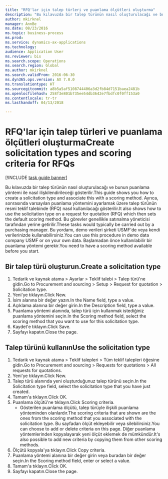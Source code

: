 ```yaml
--- 
title: "RFQ'lar için talep türleri ve puanlama ölçütleri oluşturma"
description: "Bu kılavuzda bir talep türünün nasıl oluşturulacağı ve bunun puanlama yöntemi ile nasıl ilişkilendirileceği gösterilir."
author: mkirknel
manager: AnnBe
ms.date: 08/23/2016
ms.topic: business-process
ms.prod: 
ms.service: dynamics-ax-applications
ms.technology: 
audience: Application User
ms.reviewer: bis
ms.search.scope: Operations
ms.search.region: Global
ms.author: mkirknel
ms.search.validFrom: 2016-06-30
ms.dyn365.ops.version: AX 7.0.0
ms.translationtype: HT
ms.sourcegitcommit: a8b5a5af5108744406a3d2fb84d7151baea2481b
ms.openlocfilehash: 258f3e801b735ee54db3642e7fbdfc0f0ff153a0
ms.contentlocale: tr-tr
ms.lasthandoff: 04/13/2018

---
```

# <a name="create-solicitation-types-and-scoring-criteria-for-rfqs"></a><span data-ttu-id="8b925-103">RFQ'lar için talep türleri ve puanlama ölçütleri oluşturma</span><span class="sxs-lookup"><span data-stu-id="8b925-103">Create solicitation types and scoring criteria for RFQs</span></span>

[!INCLUDE [task guide banner](../../includes/task-guide-banner.md)]

<span data-ttu-id="8b925-104">Bu kılavuzda bir talep türünün nasıl oluşturulacağı ve bunun puanlama yöntemi ile nasıl ilişkilendirileceği gösterilir.</span><span class="sxs-lookup"><span data-stu-id="8b925-104">This guide shows you how to create a solicitation type and associate this with a scoring method.</span></span> <span data-ttu-id="8b925-105">Ayrıca, sonrasında varsayılan puanlama yöntemini ayarlamak üzere talep türünün resmi teklif talebinde (RFQ) nasıl kullanılacağı gösterilir.</span><span class="sxs-lookup"><span data-stu-id="8b925-105">It also shows how to use the solicitation type on a request for quotation (RFQ) which then sets the default scoring method.</span></span> <span data-ttu-id="8b925-106">Bu görevler genellikle satınalma yöneticisi tarafından yerine getirilir.</span><span class="sxs-lookup"><span data-stu-id="8b925-106">These tasks would typically be carried out by a purchasing manager.</span></span> <span data-ttu-id="8b925-107">Bu yordamı, demo verileri şirketi USMF'de veya kendi verilerinizde kullanabilirsiniz.</span><span class="sxs-lookup"><span data-stu-id="8b925-107">You can use this procedure in demo data company USMF or on your own data.</span></span> <span data-ttu-id="8b925-108">Başlamadan önce kullanılabilir bir puanlama yöntemi gerekir.</span><span class="sxs-lookup"><span data-stu-id="8b925-108">You need to have a scoring method available before you start.</span></span>


## <a name="create-a-solicitation-type"></a><span data-ttu-id="8b925-109">Bir talep türü oluşturun.</span><span class="sxs-lookup"><span data-stu-id="8b925-109">Create a solicitation type</span></span>
1. <span data-ttu-id="8b925-110">Tedarik ve kaynak atama > Ayarlar > Teklif talebi > Talep türü'ne gidin.</span><span class="sxs-lookup"><span data-stu-id="8b925-110">Go to Procurement and sourcing > Setup > Request for quotation > Solicitation type.</span></span>
2. <span data-ttu-id="8b925-111">Yeni'ye tıklayın.</span><span class="sxs-lookup"><span data-stu-id="8b925-111">Click New.</span></span>
3. <span data-ttu-id="8b925-112">İsim alanına bir değer yazın.</span><span class="sxs-lookup"><span data-stu-id="8b925-112">In the Name field, type a value.</span></span>
4. <span data-ttu-id="8b925-113">Açıklama alanına bir değer girin.</span><span class="sxs-lookup"><span data-stu-id="8b925-113">In the Description field, type a value.</span></span>
5. <span data-ttu-id="8b925-114">Puanlama yöntemi alanında, talep türü için kullanmak istediğiniz puanlama yöntemini seçin.</span><span class="sxs-lookup"><span data-stu-id="8b925-114">In the Scoring method field, select the scoring method that you want to use for this solicitation type.</span></span>
6. <span data-ttu-id="8b925-115">Kaydet'e tıklayın.</span><span class="sxs-lookup"><span data-stu-id="8b925-115">Click Save.</span></span>
7. <span data-ttu-id="8b925-116">Sayfayı kapatın.</span><span class="sxs-lookup"><span data-stu-id="8b925-116">Close the page.</span></span>

## <a name="use-the-solicitation-type"></a><span data-ttu-id="8b925-117">Talep türünü kullanın</span><span class="sxs-lookup"><span data-stu-id="8b925-117">Use the solicitation type</span></span>
1. <span data-ttu-id="8b925-118">Tedarik ve kaynak atama > Teklif talepleri > Tüm teklif talepleri öğesine gidin.</span><span class="sxs-lookup"><span data-stu-id="8b925-118">Go to Procurement and sourcing > Requests for quotations > All requests for quotations.</span></span>
2. <span data-ttu-id="8b925-119">Yeni'ye tıklayın.</span><span class="sxs-lookup"><span data-stu-id="8b925-119">Click New.</span></span>
3. <span data-ttu-id="8b925-120">Talep türü alanında yeni oluşturduğunuz talep türünü seçin.</span><span class="sxs-lookup"><span data-stu-id="8b925-120">In the Solicitation type field, select the solicitation type that you have just created.</span></span> 
4. <span data-ttu-id="8b925-121">Tamam'a tıklayın.</span><span class="sxs-lookup"><span data-stu-id="8b925-121">Click OK.</span></span>
5. <span data-ttu-id="8b925-122">Puanlama ölçütü'ne tıklayın.</span><span class="sxs-lookup"><span data-stu-id="8b925-122">Click Scoring criteria.</span></span>
    * <span data-ttu-id="8b925-123">Gösterilen puanlama ölçütü, talep türüyle ilişkili puanlama yönteminden olanlardır.</span><span class="sxs-lookup"><span data-stu-id="8b925-123">The scoring criteria that are shown are the ones from the scoring method that you associated with the solicitation type.</span></span> <span data-ttu-id="8b925-124">Bu sayfadan ölçüt ekleyebilir veya silebilirsiniz.</span><span class="sxs-lookup"><span data-stu-id="8b925-124">You can choose to add or delete criteria on this page.</span></span> <span data-ttu-id="8b925-125">Diğer puanlama yöntemlerinden kopyalayarak yeni ölçüt eklemek de mümkündür.</span><span class="sxs-lookup"><span data-stu-id="8b925-125">It's also possible to add new criteria by copying them from other scoring methods.</span></span>  
6. <span data-ttu-id="8b925-126">Ölçütü kopyala'ya tıklayın.</span><span class="sxs-lookup"><span data-stu-id="8b925-126">Click Copy criteria.</span></span>
7. <span data-ttu-id="8b925-127">Puanlama yöntemi alanına bir değer girin veya buradan bir değer seçin.</span><span class="sxs-lookup"><span data-stu-id="8b925-127">In the Scoring method field, enter or select a value.</span></span>
8. <span data-ttu-id="8b925-128">Tamam'a tıklayın.</span><span class="sxs-lookup"><span data-stu-id="8b925-128">Click OK.</span></span>
9. <span data-ttu-id="8b925-129">Sayfayı kapatın.</span><span class="sxs-lookup"><span data-stu-id="8b925-129">Close the page.</span></span>


